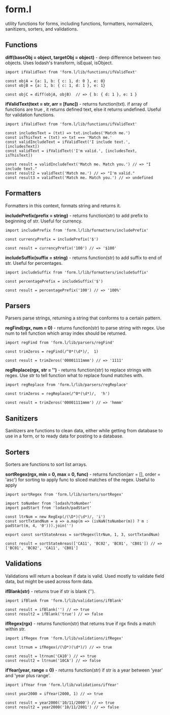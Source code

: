 # form.l
utility functions for forms, including functions, formatters, normalizers, sanitizers, sorters, and validations.

## Functions

**diff(baseObj = object, targetObj = object)** - deep difference between two objects. Uses lodash's transform, isEqual, isObject.
```
import ifValidText from 'form.l/lib/functions/ifValidText'

const objA = {a: 1, b: { c: 1, d: 0 }, e: 0}
const objB = {a: 1, b: { c: 1, d: 1 }, e: 1}

const objC = diff(objA, objB)  // => { b: { d: 1 }, e: 1 }
```

**ifValidText(text = str, arr = [func])** - returns function(txt). if array of functions are true , it returns defined text, else it returns undefined. Useful for validation functions.
```
import ifValidText from 'form.l/lib/functions/ifValidText'

const includesText = (txt) => txt.includes('Match me.')
const isThisText = (txt) => txt === 'Match me.'
const validIncludeText = ifValidText('I include text.', [includesText])
const validText = ifValidText('I'm valid.', [includesText, isThisText])

const result = validIncludeText('Match me. Match you.') // => "I include text."
const result2 = validText('Match me.') // => "I'm valid."
const result3 = validText('Match me. Match you.') // => undefined
```

## Formatters
Formatters in this context, formats string and returns it.

**includePrefix(prefix = string)** - returns function(str) to add prefix to beginning of str. Useful for currency.
```
import includePrefix from 'form.l/lib/formatters/includePrefix'

const currencyPrefix = includePrefix('$')

const result = currencyPrefix('100') // => '$100'
```

**includeSuffix(suffix = string)** - returns function(str) to add suffix to end of str. Useful for percentages.
```
import includeSuffix from 'form.l/lib/formatters/includeSuffix'

const percentagePrefix = includeSuffix('$')

const result = percentagePrefix('100') // => '100%'
```

## Parsers
Parsers parse strings, returning a string that conforms to a certain pattern.

**regFind(rgx, num = 0)** - returns function(str) to parse string with regex. Use num to tell function which array index should be returned.
```
import regFind from 'form.l/lib/parsers/regFind'

const trimZeros = regFind(/^0*(\d*)/,  1)

const result = trimZeros('00001111mmm') // => '1111'
```

**regReplace(rgx, str = '')** - returns function(str) to replace strings with regex. Use str to tell function what to replace found matches with.
```
import regReplace from 'form.l/lib/parsers/regReplace'

const trimZeros = regReplace(/^0*(\d*)/,  'h')

const result = trimZeros('00001111mmm') // => 'hmmm'
```

## Sanitizers
Sanitizers are functions to clean data, either while getting from database to use in a form, or to ready data for posting to a database.

## Sorters
Sorters are functions to sort list arrays.

**sortRegex(rgx, min = 0, max = 0, func)** - returns function(arr = [], order = 'asc') for sorting to apply func to sliced matches of the regex. Useful to apply
```
import sortRegex from 'form.l/lib/sorters/sortRegex'

import toNumber from 'lodash/toNumber'
import padStart from 'lodash/padStart'

const ltrNum = new RegExp(/(\D*)(\d*)/, 'i')
const sortTxtandNum = a => a.map(m => (isNaN(toNumber(m)) ? m : padStart(m, 4, '0'))).join('')

export const sortStateAreas = sortRegex(ltrNum, 1, 3, sortTxtandNum)

const result = sortStateAreas(['CA11', 'BC02', 'BC01', 'CB01']) // => ['BC01', 'BC02', 'CA11', 'CB01']
```

## Validations
Validations will return a boolean if data is valid. Used mostly to validate field data, but might be used across form data.

**ifBlank(str)** - returns true if str is blank ('').
```
import ifBlank from 'form.l/lib/validations/ifBlank'

const result = ifBlank('') // => true
const result2 = ifBlank('true') // => false
```

**ifRegex(rgx)** - returns function(str) that returns true if rgx finds a match within str.
```
import ifRegex from 'form.l/lib/validations/ifRegex'

const ltrnum = ifRegex(/(\D*)(\d*)/) // => true

const result = ltrnum('CA10') // => true
const result2 = ltrnum('10CA') // => false
```

**ifYear(year, range = 0)** - returns function(str) if str is a year between 'year' and 'year plus range'.
```
import ifYear from 'form.l/lib/validations/ifYear'

const year2000 = ifYear(2000, 1) // => true

const result = year2000('10/11/2000') // => true
const result2 = year2000('10/11/2001') // => false
```